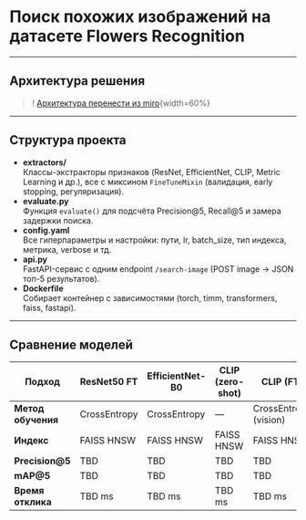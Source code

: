 # Поиск похожих изображений на датасете Flowers Recognition

---

## Архитектура решения

> ! [Архитектура перенести из miro](./architecture.png){width=60%}

---

## Структура проекта

- **extractors/**  
  Классы-экстракторы признаков (ResNet, EfficientNet, CLIP, Metric Learning и др.), все с миксином `FineTuneMixin` (валидация, early stopping, регуляризация).
- **evaluate.py**  
  Функция `evaluate()` для подсчёта Precision@5, Recall@5 и замера задержки поиска.
- **config.yaml**  
  Все гиперпараметры и настройки: пути, lr, batch_size, тип индекса, метрика, verbose и тд.
- **api.py**  
  FastAPI-сервис с одним endpoint `/search-image` (POST image → JSON топ-5 результатов).
- **Dockerfile**  
  Собирает контейнер с зависимостями (torch, timm, transformers, faiss, fastapi).

---

## Сравнение моделей

| Подход                   | ResNet50 FT | EfficientNet-B0 | CLIP (zero-shot) | CLIP (FT) | Metric Learning |
|--------------------------|-------------|-----------------|------------------|-----------|-----------------|
| **Метод обучения**       | CrossEntropy| CrossEntropy    | —                | CrossEntropy (vision) | TripletLoss      |
| **Индекс**               | FAISS HNSW  | FAISS HNSW      | FAISS HNSW       | FAISS HNSW| FAISS HNSW      |
| **Precision@5**          | TBD         | TBD             | TBD              | TBD       | TBD             |
| **mAP@5**                | TBD         | TBD             | TBD              | TBD       | TBD             |
| **Время отклика**        | TBD ms      | TBD ms          | TBD ms           | TBD ms    | TBD ms          |

